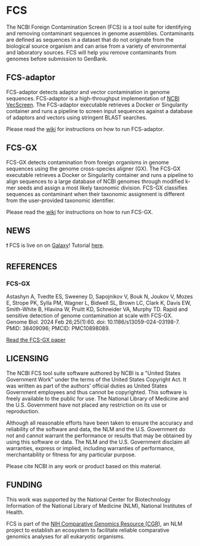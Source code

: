 # FCS

The NCBI Foreign Contamination Screen (FCS) is a tool suite for identifying and removing contaminant sequences in genome assemblies. Contaminants are defined as sequences in a dataset that do not originate from the biological source organism and can arise from a variety of environmental and laboratory sources. FCS will help you remove contaminants from genomes before submission to GenBank.

## FCS-adaptor
FCS-adaptor detects adaptor and vector contamination in genome sequences. FCS-adaptor is a high-throughput implementation of [NCBI VecScreen](https://www.ncbi.nlm.nih.gov/tools/vecscreen/about/). The FCS-adaptor executable retrieves a Docker or Singularity container and runs a pipeline to screen input sequences against a database of adaptors and vectors using stringent BLAST searches.

Please read the [wiki](https://github.com/ncbi/fcs/wiki/FCS-adaptor-quickstart) for instructions on how to run FCS-adaptor.

## FCS-GX
FCS-GX detects contamination from foreign organisms in genome sequences using the genome cross-species aligner (GX). The FCS-GX executable retrieves a Docker or Singularity container and runs a pipeline to align sequences to a large database of NCBI genomes through modified k-mer seeds and assign a most likely taxonomic division. FCS-GX classifies sequences as contaminant when their taxonomic assignment is different from the user-provided taxonomic identifier. 

Please read the [wiki](https://github.com/ncbi/fcs/wiki/FCS-GX-quickstart) for instructions on how to run FCS-GX.

## NEWS
:exclamation: FCS is live on on [Galaxy](https://usegalaxy.org/)! Tutorial [here](https://training.galaxyproject.org/training-material/topics/sequence-analysis/tutorials/ncbi-fcs/tutorial.html).

## REFERENCES

### FCS-GX
Astashyn A, Tvedte ES, Sweeney D, Sapojnikov V, Bouk N, Joukov V, Mozes E, Strope PK, Sylla PM, Wagner L, Bidwell SL, Brown LC, Clark K, Davis EW, Smith-White B, Hlavina W, Pruitt KD, Schneider VA, Murphy TD. Rapid and sensitive detection of genome contamination at scale with FCS-GX. Genome Biol. 2024 Feb 26;25(1):60. doi: 10.1186/s13059-024-03198-7. PMID: 38409096; PMCID: PMC10898089.

[Read the FCS-GX paper](https://genomebiology.biomedcentral.com/articles/10.1186/s13059-024-03198-7)

## LICENSING
The NCBI FCS tool suite software authored by NCBI is a "United States
Government Work" under the terms of the United States Copyright
Act. It was written as part of the authors' official duties as United
States Government employees and thus cannot be copyrighted. This
software is freely available to the public for use. The National
Library of Medicine and the U.S. Government have not placed any
restriction on its use or reproduction.

Although all reasonable efforts have been taken to ensure the accuracy
and reliability of the software and data, the NLM and the
U.S. Government do not and cannot warrant the performance or results
that may be obtained by using this software or data. The NLM and the
U.S. Government disclaim all warranties, express or implied, including
warranties of performance, merchantability or fitness for any
particular purpose.

Please cite NCBI in any work or product based on this material.

## FUNDING
This work was supported by the National Center for Biotechnology Information of the National Library of Medicine (NLM), National Institutes of Health.

FCS is part of the [NIH Comparative Genomics Resource (CGR)](https://www.ncbi.nlm.nih.gov/comparative-genomics-resource/), an NLM project to establish an ecosystem to facilitate reliable comparative genomics analyses for all eukaryotic organisms.

